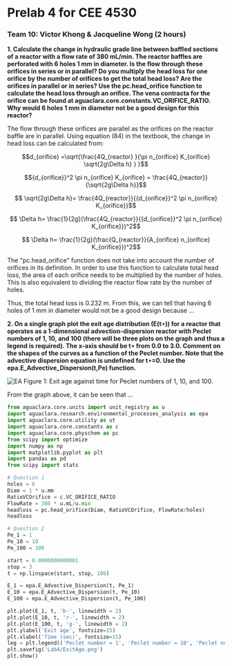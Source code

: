 # Prelab 4 for CEE 4530

### Team 10: Victor Khong & Jacqueline Wong (2 hours) ###

<b>1. Calculate the change in hydraulic grade line between baffled sections of a reactor with a flow rate of 380 mL/min. The reactor baffles are perforated with 6 holes 1 mm in diameter. Is the flow through these orifices in series or in parallel? Do you multiply the head loss for one orifice by the number of orifices to get the total head loss? Are the orifices in parallel or in series? Use the pc.head_orifice function to calculate the head loss through an orifice. The vena contracta for the orifice can be found at aguaclara.core.constants.VC_ORIFICE_RATIO. Why would 6 holes 1 mm in diameter not be a good design for this reactor?</b>

The flow through these orifices are parallel as the orifices on the reactor baffle are in parallel. Using equation (84) in the textbook, the change in head loss can be calculated from:

$$d_{orifice} =\sqrt{\frac{4Q_{reactor} }{\pi n_{orifice} K_{orifice} \sqrt{2g\Delta h} } }$$

$${d_{orifice}}^2 \pi n_{orifice} K_{orifice} = \frac{4Q_{reactor}}{\sqrt{2g\Delta h}}$$

$$ \sqrt{2g\Delta h}= \frac{4Q_{reactor}}{{d_{orifice}}^2 \pi n_{orifice} K_{orifice}}$$

$$ \Delta h= \frac{1}{2g}(\frac{4Q_{reactor}}{{d_{orifice}}^2 \pi n_{orifice} K_{orifice}})^2$$

$$ \Delta h= \frac{1}{2g}(\frac{Q_{reactor}}{A_{orifice} n_{orifice} K_{orifice}})^2$$

The "pc.head_orifice" function does not take into account the number of orifices in its definition. In order to use this function to calculate total head loss, the area of each orifice needs to be multiplied by the number of holes. This is also equivalent to dividing the reactor flow rate by the number of holes.

Thus, the total head loss is 0.232 m. From this, we can tell that having 6 holes of 1 mm in diameter would not be a good design because ...

<b>2. On a single graph plot the exit age distribution (E(t⋆)) for a reactor that operates as a 1-dimensional advection-dispersion reactor with Peclet numbers of 1, 10, and 100 (there will be three plots on the graph and thus a legend is required). The x-axis should be t⋆ from 0.0 to 3.0. Comment on the shapes of the curves as a function of the Peclet number. Note that the advective dispersion equation is undefined for t⋆=0. Use the epa.E_Advective_Dispersion(t,Pe) function.</b>

![EA](https://raw.githubusercontent.com/lw583/CEE4530/master/Lab4/ExitAge.png)
Figure 1: Exit age against time for Peclet numbers of 1, 10, and 100.

From the graph above, it can be seen that ...

```python
from aguaclara.core.units import unit_registry as u
import aguaclara.research.environmental_processes_analysis as epa
import aguaclara.core.utility as ut
import aguaclara.core.constants as c
import aguaclara.core.physchem as pc
from scipy import optimize
import numpy as np
import matplotlib.pyplot as plt
import pandas as pd
from scipy import stats

# Question 1
holes = 6
Diam = 1 * u.mm
RatioVCOrifice = c.VC_ORIFICE_RATIO
FlowRate = 380 * u.mL/u.min
headloss = pc.head_orifice(Diam, RatioVCOrifice, FlowRate/holes)
headloss

# Question 2
Pe_1 = 1
Pe_10 = 10
Pe_100 = 100

start = 0.0000000000001
stop = 3
t = np.linspace(start, stop, 100)

E_1 = epa.E_Advective_Dispersion(t, Pe_1)
E_10 = epa.E_Advective_Dispersion(t, Pe_10)
E_100 = epa.E_Advective_Dispersion(t, Pe_100)

plt.plot(E_1, t, 'b-', linewidth = 2)
plt.plot(E_10, t, 'r-', linewidth = 2)
plt.plot(E_100, t, 'g-', linewidth = 2)
plt.ylabel('Exit age', fontsize=15)
plt.xlabel('Time (sec)', fontsize=15)
leg = plt.legend(('Peclet number = 1', 'Peclet number = 10', 'Peclet number = 100'), loc='best')
plt.savefig('Lab4/ExitAge.png')
plt.show()
```
